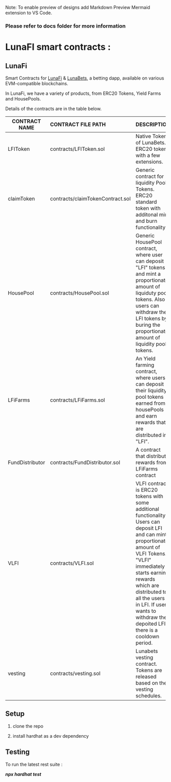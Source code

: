 Note: To enable preview of designs add Markdown Preview Mermaid extension to VS Code.
### Please refer to docs folder for more information

# LunaFI smart contracts :

## LunaFi

Smart Contracts for [LunaFi](#) & [LunaBets](https://lunabets.io/), a betting dapp, available on various EVM-compatible blockchains.

In LunaFi, we have a variety of products, from ERC20 Tokens, Yield Farms and HousePools.

Details of the contracts are in the table below.

| CONTRACT NAME   | CONTRACT FILE PATH               | DESCRIPTION                                                  |
| --------------- | :------------------------------- | ------------------------------------------------------------ |
| LFIToken        | contracts/LFIToken.sol           | Native Token of  LunaBets. ERC20 token with a few extensions. |
| claimToken      | contracts/claimTokenContract.sol | Generic contract for liquidity Pool Tokens. ERC20 standard token with additonal mint and burn functionality |
| HousePool       | contracts/HousePool.sol          | Generic HousePool contract, where user can deposit "LFI" tokens and mint a proportionate amount of liquiduty pool tokens. Also users can withdraw their LFI tokens by buring the proportionate amount of liquidity pool tokens. |
| LFiFarms        | contracts/LFiFarms.sol           | An Yield farming contract, where users can deposit their liquidity pool tokens earned from housePools and earn rewards that are distributed in "LFI". |
| FundDistributor | contracts/FundDistributor.sol    | A contract that distribute rewards from LFiFarms contract    |
| VLFI            | contracts/VLFI.sol               | VLFI contract is ERC20 tokens with some additional functionality. Users can deposit LFI and can mint proportionate amount of VLFI Tokens. "VLFI" immediately starts earning rewards which are distributed to all the users in LFI. If users wants to withdraw the depoited LFI, there is a cooldown period. |
| vesting         | contracts/vesting.sol            | Lunabets vesting contract. Tokens are released based on the vesting schedules. |

## Setup

1. clone the repo

2. install hardhat as a dev dependency

   

## Testing

To run the latest rest suite :

***npx hardhat test***
